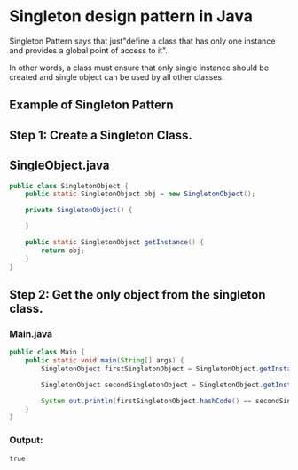 # Singleton design pattern in Java
Singleton Pattern says that just"define a class that has only one instance and provides a global point of access to it".

In other words, a class must ensure that only single instance should be created and single object can be used by all other classes.

## Example of Singleton Pattern

## Step 1: Create a Singleton Class.

## SingleObject.java

```java
public class SingletonObject {
    public static SingletonObject obj = new SingletonObject();

    private SingletonObject() {

    }

    public static SingletonObject getInstance() {
        return obj;
    }
}
```

## Step 2: Get the only object from the singleton class.

### Main.java

```java
public class Main {
    public static void main(String[] args) {
        SingletonObject firstSingletonObject = SingletonObject.getInstance();

        SingletonObject secondSingletonObject = SingletonObject.getInstance();

        System.out.println(firstSingletonObject.hashCode() == secondSingletonObject.hashCode());
    }
}
```

### Output:

```
true
```
